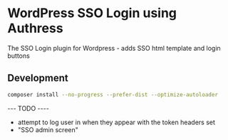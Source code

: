 # WordPress SSO Login using Authress
The SSO Login plugin for Wordpress - adds SSO html template and login buttons

## Development

```sh
composer install --no-progress --prefer-dist --optimize-autoloader
```

--- TODO ----
* attempt to log user in when they appear with the token headers set
* "SSO admin screen"